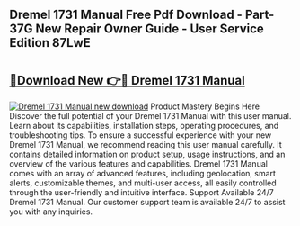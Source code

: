 ## Dremel 1731 Manual Free Pdf Download - Part-37G New Repair Owner Guide - User Service Edition 87LwE

# <h2><a href="http://bc37754.oget.top/?id=Dremel+1731+Manual">🔗Download New 👉🔴 Dremel 1731 Manual</a></h2>

[![Dremel 1731 Manual new download](https://i.imgur.com/5g1atiW.png)](http://bc37754.oget.top/?id=Dremel+1731+Manual)
Product Mastery Begins Here Discover the full potential of your Dremel 1731 Manual with this user manual. Learn about its capabilities, installation steps, operating procedures, and troubleshooting tips. To ensure a successful experience with your new Dremel 1731 Manual, we recommend reading this user manual carefully. It contains detailed information on product setup, usage instructions, and an overview of the various features and capabilities. Dremel 1731 Manual comes with an array of advanced features, including geolocation, smart alerts, customizable themes, and multi-user access, all easily controlled through the user-friendly and intuitive interface. Support Available 24/7 Dremel 1731 Manual. Our customer support team is available 24/7 to assist you with any inquiries.
